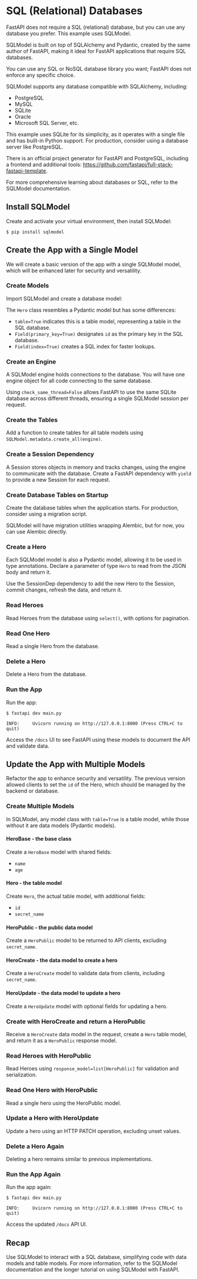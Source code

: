 # SQL (Relational) Databases

FastAPI does not require a SQL (relational) database, but you can use any database you prefer. This example uses SQLModel.

SQLModel is built on top of SQLAlchemy and Pydantic, created by the same author of FastAPI, making it ideal for FastAPI applications that require SQL databases.

You can use any SQL or NoSQL database library you want; FastAPI does not enforce any specific choice.

SQLModel supports any database compatible with SQLAlchemy, including:

- PostgreSQL
- MySQL
- SQLite
- Oracle
- Microsoft SQL Server, etc.

This example uses SQLite for its simplicity, as it operates with a single file and has built-in Python support. For production, consider using a database server like PostgreSQL.

There is an official project generator for FastAPI and PostgreSQL, including a frontend and additional tools: https://github.com/fastapi/full-stack-fastapi-template.

For more comprehensive learning about databases or SQL, refer to the SQLModel documentation.

## Install SQLModel

Create and activate your virtual environment, then install SQLModel:

```console
$ pip install sqlmodel
```

## Create the App with a Single Model

We will create a basic version of the app with a single SQLModel model, which will be enhanced later for security and versatility.

### Create Models

Import SQLModel and create a database model:

The `Hero` class resembles a Pydantic model but has some differences:

- `table=True` indicates this is a table model, representing a table in the SQL database.
- `Field(primary_key=True)` designates `id` as the primary key in the SQL database.
- `Field(index=True)` creates a SQL index for faster lookups.

### Create an Engine

A SQLModel engine holds connections to the database. You will have one engine object for all code connecting to the same database.

Using `check_same_thread=False` allows FastAPI to use the same SQLite database across different threads, ensuring a single SQLModel session per request.

### Create the Tables

Add a function to create tables for all table models using `SQLModel.metadata.create_all(engine)`.

### Create a Session Dependency

A Session stores objects in memory and tracks changes, using the engine to communicate with the database. Create a FastAPI dependency with `yield` to provide a new Session for each request.

### Create Database Tables on Startup

Create the database tables when the application starts. For production, consider using a migration script.

SQLModel will have migration utilities wrapping Alembic, but for now, you can use Alembic directly.

### Create a Hero

Each SQLModel model is also a Pydantic model, allowing it to be used in type annotations. Declare a parameter of type `Hero` to read from the JSON body and return it.

Use the SessionDep dependency to add the new Hero to the Session, commit changes, refresh the data, and return it.

### Read Heroes

Read Heroes from the database using `select()`, with options for pagination.

### Read One Hero

Read a single Hero from the database.

### Delete a Hero

Delete a Hero from the database.

### Run the App

Run the app:

```console
$ fastapi dev main.py

INFO:     Uvicorn running on http://127.0.0.1:8000 (Press CTRL+C to quit)
```

Access the `/docs` UI to see FastAPI using these models to document the API and validate data.

## Update the App with Multiple Models

Refactor the app to enhance security and versatility. The previous version allowed clients to set the `id` of the Hero, which should be managed by the backend or database.

### Create Multiple Models

In SQLModel, any model class with `table=True` is a table model, while those without it are data models (Pydantic models).

#### HeroBase - the base class

Create a `HeroBase` model with shared fields:

- `name`
- `age`

#### Hero - the table model

Create `Hero`, the actual table model, with additional fields:

- `id`
- `secret_name`

#### HeroPublic - the public data model

Create a `HeroPublic` model to be returned to API clients, excluding `secret_name`.

#### HeroCreate - the data model to create a hero

Create a `HeroCreate` model to validate data from clients, including `secret_name`.

#### HeroUpdate - the data model to update a hero

Create a `HeroUpdate` model with optional fields for updating a hero.

### Create with HeroCreate and return a HeroPublic

Receive a `HeroCreate` data model in the request, create a `Hero` table model, and return it as a `HeroPublic` response model.

### Read Heroes with HeroPublic

Read Heroes using `response_model=list[HeroPublic]` for validation and serialization.

### Read One Hero with HeroPublic

Read a single hero using the HeroPublic model.

### Update a Hero with HeroUpdate

Update a hero using an HTTP PATCH operation, excluding unset values.

### Delete a Hero Again

Deleting a hero remains similar to previous implementations.

### Run the App Again

Run the app again:

```console
$ fastapi dev main.py

INFO:     Uvicorn running on http://127.0.0.1:8000 (Press CTRL+C to quit)
```

Access the updated `/docs` API UI.

## Recap

Use SQLModel to interact with a SQL database, simplifying code with data models and table models. For more information, refer to the SQLModel documentation and the longer tutorial on using SQLModel with FastAPI.